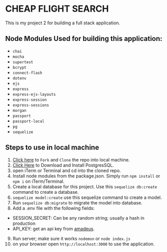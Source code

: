 # CHEAP FLIGHT SEARCH

This is my project 2 for building a full stack application. 


## Node Modules Used for building this application:
* `chai`
* `mocha`
* `supertest`
* `bcrypt`
* `connect-flash`
* `dotenv`
* `ejs`
* `express`
* `express-ejs-layouts`
* `express-session`
* `express-sessions`
* `morgan`
* `passport`
* `passport-local`
* `pg`
* `sequelize`

## Steps to use in local machine

1. [Click here](https://github.com/subrataroy321/project_2_flight_search_app) to `Fork` and `Clone` the repo into local machine. 
2. [Click Here](https://www.postgresql.org/download/) to Download and Install PostgresSQL.
3. open iTerm or Terminal and cd into the cloned repo.
4. Install node modules from the package.json. Simply run `npm install` or `npm i` on iTerm/Terminal.
5. Create a local database for this project. Use this `sequelize db:create` command to create a database.
6. `sequelize model:create` use this sequelize command to create a model.
7. Run `sequelize db:migrate` to migrate the model into database. 
8. Add a .env file with the following fields:
* SESSION_SECRET: Can be any random string; usually a hash in production
* API_KEY: get an api key from [amadeus](https://developers.amadeus.com/).
9. Run server; make sure it works
`nodemon`
or
`node index.js`
10. on your browser open `http://localhost:3000` to use the application.
    
